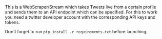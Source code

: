 This is a WebScraper/Stream which takes Tweets live from a certain profile and sends them to an API endpoint which can be specified.
For this to work you need a twitter developer account with the corresponding API keys and tokens.

Don't forget to run `pip install -r requirements.txt` before launching.